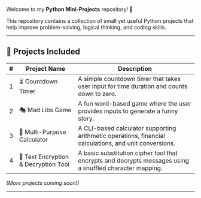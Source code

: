 Welcome to my **Python Mini-Projects** repository! 🎯  

This repository contains a collection of small yet useful Python projects that help improve problem-solving, logical thinking, and coding skills.

---

## 📌 **Projects Included**
| #  | Project Name                   | Description |
|----|--------------------------------|-------------|
| 1  | ⏳ Countdown Timer              | A simple countdown timer that takes user input for time duration and counts down to zero. |
| 2  | 🎭 Mad Libs Game                | A fun word-based game where the user provides inputs to generate a funny story. |
| 3  | 🧮 Multi-Purpose Calculator     | A CLI-based calculator supporting arithmetic operations, financial calculations, and unit conversions. |
| 4  | 🔐 Text Encryption & Decryption Tool | A basic substitution cipher tool that encrypts and decrypts messages using a shuffled character mapping. |


*(More projects coming soon!)*  

---
